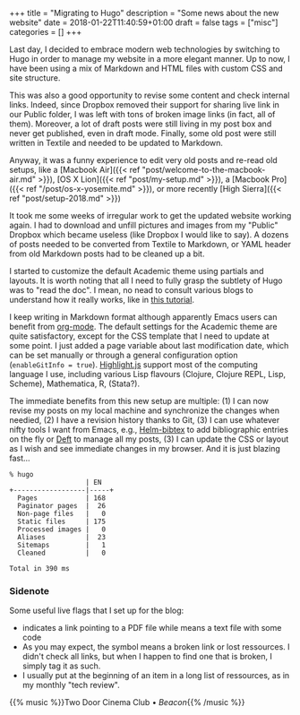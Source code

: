+++
title = "Migrating to Hugo"
description = "Some news about the new website"
date = 2018-01-22T11:40:59+01:00
draft = false
tags = ["misc"]
categories = []
+++

Last day, I decided to embrace modern web technologies by switching to Hugo in order to manage my website in a more elegant manner. Up to now, I have been using a mix of Markdown and HTML files with custom CSS and site structure.

This was also a good opportunity to revise some content and check internal links. Indeed, since Dropbox removed their support for sharing live link in our Public folder, I was left with tons of broken image links (in fact, all of them). Moreover, a lot of draft posts were still living in my post box and never get published, even in draft mode. Finally, some old post were still written in Textile and needed to be updated to Markdown.

Anyway, it was a funny experience to edit very old posts and re-read old setups, like a [Macbook Air]({{< ref "post/welcome-to-the-macbook-air.md" >}}), [OS X Lion]({{< ref "post/my-setup.md" >}}), a [Macbook Pro]({{< ref "/post/os-x-yosemite.md" >}}), or more recently [High Sierra]({{< ref "post/setup-2018.md" >}})

It took me some weeks of irregular work to get the updated website working again. I had to download and unfill pictures and images from my "Public" Dropbox which became useless (like Dropbox I would like to say). A dozens of posts needed to be converted from Textile to Markdown, or YAML header from old Markdown posts had to be cleaned up a bit.

I started to customize the default Academic theme using partials and layouts. It is worth noting that all I need to fully grasp the subtlety of Hugo was to "read the doc". I mean, no nead to consult various blogs to understand how it really works, like in [this tutorial](http://www.mit.edu/~k2smith/post/getting-started/).

I keep writing in Markdown format although apparently Emacs users can benefit from [org-mode](https://github.com/chaseadamsio/goorgeous). The default settings for the Academic theme are quite satisfactory, except for the CSS template that I need to update at some point. I just added a page variable about last modification date, which can be set manually or through a general configuration option (`enableGitInfo = true`). [Highlight.js](https://highlightjs.org) support most of the computing language I use, including various Lisp flavours (Clojure, Clojure REPL, Lisp, Scheme), Mathematica, R, (Stata?).

The immediate benefits from this new setup are multiple: (1) I can now revise my posts on my local machine and synchronize the changes when needied, (2) I have a revision history thanks to Git, (3) I can use whatever nifty tools I want from Emacs, e.g., [Helm-bibtex](https://github.com/tmalsburg/helm-bibtex) to add bibliographic entries on the fly or [Deft](https://github.com/jrblevin/deft) to manage all my posts, (3) I can update the CSS or layout as I wish and see immediate changes in my browser. And it is just blazing fast...

```
% hugo
                   | EN
+------------------|-----+
  Pages            | 168
  Paginator pages  |  26
  Non-page files   |   0
  Static files     | 175
  Processed images |   0
  Aliases          |  23
  Sitemaps         |   1
  Cleaned          |   0

Total in 390 ms
```

### Sidenote

Some useful live flags that I set up for the blog:

- <i class="fa fa-file-pdf-o fa-1x"></i> indicates a link pointing to a PDF file while <i class="fa fa-file-code-o fa-1x"></i> means a text file with some code
- As you may expect, the symbol <i class="fa fa-chain-broken fa-1x"></i> means a broken link or lost ressources. I didn't check all links, but when I happen to find one that is broken, I simply tag it as such.
- I usually put <i class="fa fa-external-link fa-1x"></i> at the beginning of an item in a long list of ressources, as in my monthly "tech review".

{{% music %}}Two Door Cinema Club • *Beacon*{{% /music %}}
